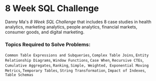 # 8 Week SQL Challenge
Danny Ma's *8 Week SQL Challenge* that includes 8 case studies in health analytics, marketing analytics, people analytics, financial markets, consumer goods, and digital marketing.

### Topics Required to Solve Problems: 
`Common Table Expressions and Subqueries`, `Complex Table Joins`, `Entity Relationship Diagrams`, `Window Functions`, `Case When`, `Recursive CTEs`, `Cumulative Aggregates`, `Ranking`, `Simple, Weighted, Exponential Moving Metrics`, `Temporary Tables`, `String Transformation`, `Impact of Indexes`, `Table Schemas`
